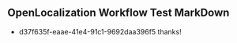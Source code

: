 ## OpenLocalization Workflow Test MarkDown
* d37f635f-eaae-41e4-91c1-9692daa396f5 
thanks!<!--HONumber=Mar16_HO2-->
